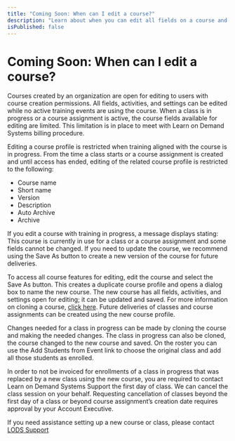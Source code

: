 ```yaml
---
title: "Coming Soon: When can I edit a course?"
description: "Learn about when you can edit all fields on a course and editing restrictions in place for courses. Information is also available on cloning a course to use for upcoming training and support for courses used in a class that is in progress."
isPublished: false
---
```


# Coming Soon: When can I edit a course?

Courses created by an organization are open for editing to users with course creation permissions. All fields, activities, and settings can be edited while no active training events are using the course. When a class is in progress or a course assignment is active, the course fields available for editing are limited. This limitation is in place to meet with Learn on Demand Systems billing procedure.

Editing a course profile is restricted when training aligned with the course is in progress. From the time a class starts or a course assignment is created and until access has ended, editing of the related course profile is restricted to the following:
* Course name
* Short name 
* Version
* Description
* Auto Archive
* Archive

If you edit a course with training in progress, a message displays stating: This course is currently in use for a class or a course assignment and some fields cannot be changed. If you need to update the course, we recommend using the Save As button to create a new version of the course for future deliveries.

To access all course features for editing, edit the course and select the Save As button. This creates a duplicate course profile and opens a dialog box to name the new course. The new course has all fields, activities, and settings open for editing; it can be updated and saved. For more information on cloning a course, [click here](/docs/tms/tms-administrators/courses-and-activities/overall/clone-course.md). Future deliveries of classes and course assignments can be created using the new course profile.

Changes needed for a class in progress can be made by cloning the course and making the needed changes. The class in progress can also be cloned, the course changed to the new course and saved. On the roster you can use the Add Students from Event link to choose the original class and add all those students as enrolled. 

In order to not be invoiced for enrollments of a class in progress that was replaced by a new class using the new course, you are required to contact Learn on Demand Systems Support the first day of class. We can cancel the class session on your behalf. Requesting cancellation of classes beyond the first day of a class or beyond course assignment’s creation date requires approval by your Account Executive.

If you need assistance setting up a new course or class, please contact [LODS Support](http://www.learnondemandsystems.com/customer-support/)
